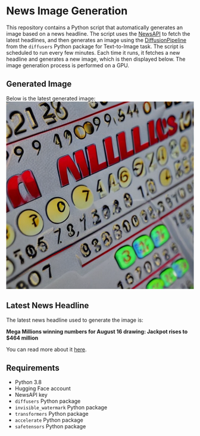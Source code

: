 # News Image Generation
This repository contains a Python script that automatically generates an image based on a news headline. The script uses the [NewsAPI](https://newsapi.org/) to fetch the latest headlines, and then generates an image using the [DiffusionPipeline](https://github.com/huggingface/diffusers) from the `diffusers` Python package for Text-to-Image task.
The script is scheduled to run every few minutes. Each time it runs, it fetches a new headline and generates a new image, which is then displayed below. The image generation process is performed on a GPU.

## Generated Image
Below is the latest generated image:
![Generated Image](image.png)

## Latest News Headline
The latest news headline used to generate the image is:

**Mega Millions winning numbers for August 16 drawing: Jackpot rises to $464 million**

You can read more about it [here](https://news.google.com/rss/articles/CBMinwFBVV95cUxQYVU3RlVUaVlqeDl0Z3NoWGEzR0hLZ2FSdTc1VmE1WG1Bb2h6eXJmc240WWI3dDE4Ny1CWUtjaFptWXBFR1NhZXFqRXFoV2thOHhvQkxvbEJiUklYUnNTa2FTTFhhOEQwcFNFU09lSFd2QzN0NXNvdVF6R0dfbEFyY0VGOE5fWnI5S2RNZ2dpdVF5LTRUT2ZlVlBVN3FteUU?oc=5).

## Requirements
- Python 3.8
- Hugging Face account
- NewsAPI key
- `diffusers` Python package
- `invisible_watermark` Python package
- `transformers` Python package
- `accelerate` Python package
- `safetensors` Python package

